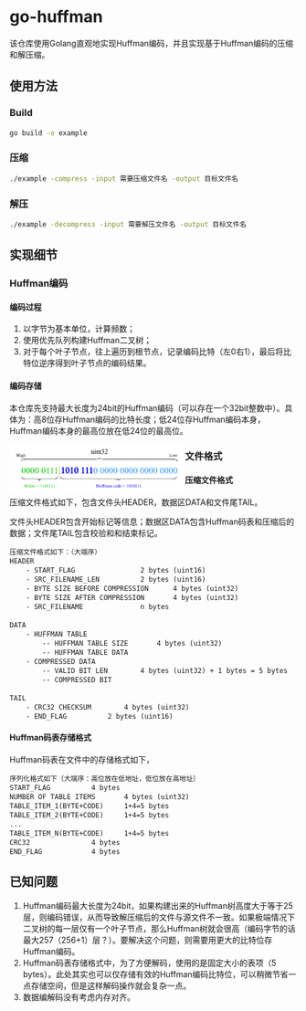 # go-huffman

该仓库使用Golang直观地实现Huffman编码，并且实现基于Huffman编码的压缩和解压缩。

## 使用方法

### Build

```bash
go build -o example
```

### 压缩

```bash
./example -compress -input 需要压缩文件名 -output 目标文件名
```

### 解压

```bash
./example -decompress -input 需要解压文件名 -output 目标文件名
```

## 实现细节

### Huffman编码

#### 编码过程

1. 以字节为基本单位，计算频数；
2. 使用优先队列构建Huffman二叉树；
3. 对于每个叶子节点，往上遍历到根节点，记录编码比特（左0右1），最后将比特位逆序得到叶子节点的编码结果。

#### 编码存储

本仓库先支持最大长度为24bit的Huffman编码（可以存在一个32bit整数中）。具体为：高8位存Huffman编码的比特长度；低24位存Huffman编码本身，Huffman编码本身的最高位放在低24位的最高位。

<img src="docs/image/huffmancode.png" alt="huffman-code-format" style="float:left;zoom:30%;" />



### 文件格式

#### 压缩文件格式

压缩文件格式如下，包含文件头HEADER，数据区DATA和文件尾TAIL。

文件头HEADER包含开始标记等信息；数据区DATA包含Huffman码表和压缩后的数据；文件尾TAIL包含校验和和结束标记。

```
压缩文件格式如下：（大端序）
HEADER
	- START_FLAG				2 bytes (uint16)
	- SRC_FILENAME_LEN			2 bytes (uint16)
	- BYTE SIZE BEFORE COMPRESSION		4 bytes (uint32)
	- BYTE SIZE AFTER COMPRESSION		4 bytes (uint32)
	- SRC_FILENAME				n bytes

DATA
	- HUFFMAN TABLE
		-- HUFFMAN TABLE SIZE 		4 bytes (uint32)
		-- HUFFMAN TABLE DATA
	- COMPRESSED DATA
		-- VALID BIT LEN		4 bytes (uint32) + 1 bytes = 5 bytes
		-- COMPRESSED BIT

TAIL
	- CRC32 CHECKSUM	  	4 bytes (uint32)
	- END_FLAG			2 bytes (uint16)
```

#### Huffman码表存储格式

Huffman码表在文件中的存储格式如下，

```
序列化格式如下（大端序：高位放在低地址，低位放在高地址）
START_FLAG			4 bytes
NUMBER OF TABLE ITEMS		4 bytes (uint32)
TABLE_ITEM_1(BYTE+CODE)		1+4=5 bytes
TABLE_ITEM_2(BYTE+CODE)		1+4=5 bytes
...
TABLE_ITEM_N(BYTE+CODE)		1+4=5 bytes
CRC32				4 bytes
END_FLAG			4 bytes
```

## 已知问题

1. Huffman编码最大长度为24bit，如果构建出来的Huffman树高度大于等于25层，则编码错误，从而导致解压缩后的文件与源文件不一致。如果极端情况下二叉树的每一层仅有一个叶子节点，那么Huffman树就会很高（编码字节的话最大257（256+1）层？）。要解决这个问题，则需要用更大的比特位存Huffman编码。
2. Huffman码表存储格式中，为了方便解码，使用的是固定大小的表项（5 bytes）。此处其实也可以仅存储有效的Huffman编码比特位，可以稍微节省一点存储空间，但是这样解码操作就会复杂一点。
3. 数据编解码没有考虑内存对齐。
